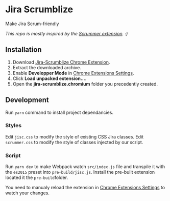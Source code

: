 # Jira Scrumblize

Make Jira Scrum-friendly

*This repo is mostly inspired by the [Scrummer extension](https://github.com/foucdeg/scrummer). :)*

## Installation

1. Download [Jira-Scrumblize Chrome Extension](build/jira-scrumblize.chromium.zip).
2. Extract the downloaded archive.
3. Enable **Developper Mode** in [Chrome Extensions Settings](chrome://extensions/).
4. Click **Load unpacked extension...**.
5. Open the **jira-scrumblize.chromium** folder you precedently created.

## Development

Run `yarn` command to install project dependancies.

### Styles

Edit `jisc.css` to modify the style of existing CSS Jira classes.
Edit `scrummer.css` to modify the style of classes injected by our script.

### Script

Run `yarn dev` to make Webpack watch `src/index.js` file and transpile it with the `es2015` preset into `pre-build/jisc.js`.
Install the pre-built extension located it the `pre-build`folder.

You need to manualy reload the extension in [Chrome Extensions Settings](chrome://extensions/) to watch your changes.
